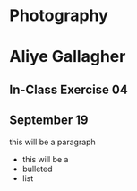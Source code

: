 # Photography  
# Aliye Gallagher  
## In-Class Exercise 04
## September 19

this will be a paragraph

- this will be a
- bulleted
- list
